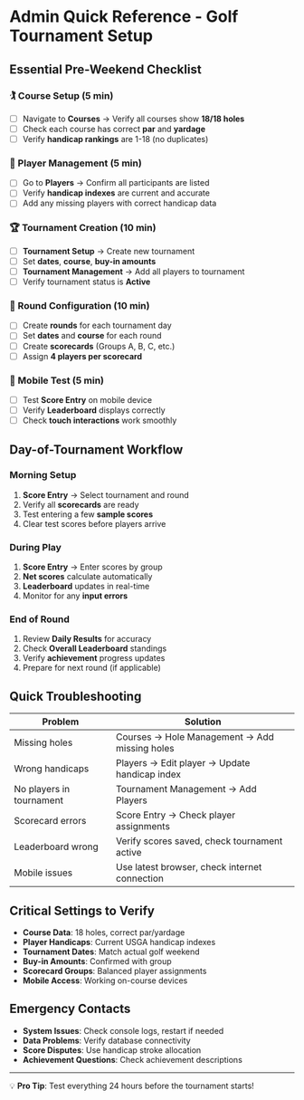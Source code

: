 # Admin Quick Reference - Golf Tournament Setup

## Essential Pre-Weekend Checklist

### 🏌️ Course Setup (5 min)
- [ ] Navigate to **Courses** → Verify all courses show **18/18 holes**
- [ ] Check each course has correct **par** and **yardage**
- [ ] Verify **handicap rankings** are 1-18 (no duplicates)

### 👥 Player Management (5 min)
- [ ] Go to **Players** → Confirm all participants are listed
- [ ] Verify **handicap indexes** are current and accurate
- [ ] Add any missing players with correct handicap data

### 🏆 Tournament Creation (10 min)
- [ ] **Tournament Setup** → Create new tournament
- [ ] Set **dates**, **course**, **buy-in amounts**
- [ ] **Tournament Management** → Add all players to tournament
- [ ] Verify tournament status is **Active**

### 🎯 Round Configuration (10 min)
- [ ] Create **rounds** for each tournament day
- [ ] Set **dates** and **course** for each round
- [ ] Create **scorecards** (Groups A, B, C, etc.)
- [ ] Assign **4 players per scorecard**

### 📱 Mobile Test (5 min)
- [ ] Test **Score Entry** on mobile device
- [ ] Verify **Leaderboard** displays correctly
- [ ] Check **touch interactions** work smoothly

## Day-of-Tournament Workflow

### Morning Setup
1. **Score Entry** → Select tournament and round
2. Verify all **scorecards** are ready
3. Test entering a few **sample scores**
4. Clear test scores before players arrive

### During Play
1. **Score Entry** → Enter scores by group
2. **Net scores** calculate automatically
3. **Leaderboard** updates in real-time
4. Monitor for any **input errors**

### End of Round
1. Review **Daily Results** for accuracy
2. Check **Overall Leaderboard** standings
3. Verify **achievement** progress updates
4. Prepare for next round (if applicable)

## Quick Troubleshooting

| Problem | Solution |
|---------|----------|
| Missing holes | Courses → Hole Management → Add missing holes |
| Wrong handicaps | Players → Edit player → Update handicap index |
| No players in tournament | Tournament Management → Add Players |
| Scorecard errors | Score Entry → Check player assignments |
| Leaderboard wrong | Verify scores saved, check tournament active |
| Mobile issues | Use latest browser, check internet connection |

## Critical Settings to Verify

- **Course Data**: 18 holes, correct par/yardage
- **Player Handicaps**: Current USGA handicap indexes
- **Tournament Dates**: Match actual golf weekend
- **Buy-in Amounts**: Confirmed with group
- **Scorecard Groups**: Balanced player assignments
- **Mobile Access**: Working on-course devices

## Emergency Contacts

- **System Issues**: Check console logs, restart if needed
- **Data Problems**: Verify database connectivity
- **Score Disputes**: Use handicap stroke allocation
- **Achievement Questions**: Check achievement descriptions

---

💡 **Pro Tip**: Test everything 24 hours before the tournament starts!